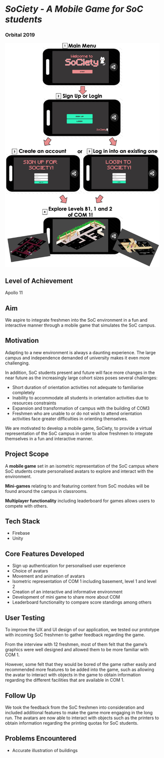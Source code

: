 # _SoCiety - A Mobile Game for SoC students_
### Orbital 2019

   ![alt text](https://github.com/haveaqiupill/orbital2019/blob/master/Milestone%203.png)

## Level of Achievement
Apollo 11

## Aim
We aspire to integrate freshmen into the SoC environment in a fun and interactive manner through a mobile game that simulates the SoC campus.

## Motivation
Adapting to a new environment is always a daunting experience. The large campus and independence demanded of university makes it even more challenging.

In addition, SoC students present and future will face more changes in the near future as the increasingly large cohort sizes poses several challenges:
- Short duration of orientation activities not adequate to familiarise completely
- Inability to accommodate all students in orientation activities due to resources constraints
- Expansion and transformation of campus with the building of COM3
- Freshmen who are unable to or do not wish to attend orientation activities face greater difficulties in orienting themselves.

We are motivated to develop a mobile game, SoCiety, to provide a virtual representation of the SoC campus in order to allow freshmen to integrate themselves in a fun and interactive manner.

## Project Scope
A **mobile game** set in an isometric representation of the SoC campus where SoC students create personalised avatars to explore and interact with the environment.

**Mini-games** relating to and featuring content from SoC modules will be found around the campus in classrooms.

**Multiplayer functionality** including leaderboard for games allows users to compete with others.

## Tech Stack
- Firebase
- Unity

## Core Features Developed
- Sign up authentication for personalised user experience
- Choice of avatars
- Movement and animation of avatars
- Isometric representation of COM 1 including basement, level 1 and level 2
- Creation of an interactive and informative environment
- Development of mini game to share more about COM
- Leaderboard functionality to compare score standings among others

## User Testing
To improve the UX and UI design of our application, we tested our prototype with incoming SoC freshmen to gather feedback regarding the game. 

From the interview with 12 freshmen, most of them felt that the game’s graphics were well designed and allowed them to be more familiar with COM 1. 

However, some felt that they would be bored of the game rather easily and recommended more features to be added into the game, such as allowing the avatar to interact with objects in the game to obtain information regarding the different facilities that are available in COM 1.

## Follow Up
We took the feedback from the SoC freshmen into consideration and included additional features to make the game more engaging in the long run. The avatars are now able to interact with objects such as the printers to obtain information regarding the printing quotas for SoC students.

## Problems Encountered
- Accurate illustration of buildings
